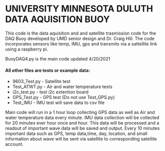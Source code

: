 

# UNIVERSITY MINNESOTA DULUTH DATA AQUISITION BUOY

This code is the data aquisition and and satellite trasmission code for the DAQ Buoy developed by UMD senior design and Dr. Craig Hill. The code
incorporates sensors like temp, IMU, gps and transmits via a sattellite link using a raspberry pi.

BuoyDAQ4.py is the main code updated 4/20/2021

#### All other files are tests or example data:
* 9603_Test.py - Satellite test
* Test_ATWT.py - Air and water temperature tests
* i2c_test.py  - test i2c extention board
* GPS_Test.py - GPS test (Do not use Test_GPS.py)
* Test_IMU - IMU test will save data to csv file

Main code will run in a 1 hour loop collecting GPS data as well as Air and water temperature data every minute. IMU data collection will be collected for
20 minutes ever hour once and hour. This data will be processed and a readout of important wave data will be saved and output. Every 10 minutes important data such as
GPS, temp data,time, day, location, and small information about wave will be sent via satellite to corresponding satellite account.

